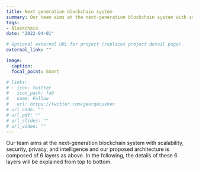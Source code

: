 ```yaml
---
title: Next generation blockchain system 
summary: Our team aims at the next-generation blockchain system with scalability, security, privacy, and intelligence and our proposed architecture is composed of 6 layers as above. In the following, the details of these 6 layers will be explained from top to bottom.
tags:
- Blockchain
date: "2022-04-01"

# Optional external URL for project (replaces project detail page).
external_link: ""

image:
  caption: 
  focal_point: Smart

# links:
# - icon: twitter
#   icon_pack: fab
#   name: Follow
#   url: https://twitter.com/georgecushen
# url_code: ""
# url_pdf: ""
# url_slides: ""
# url_video: ""
---
```


Our team aims at the next-generation blockchain system with scalability, security, privacy, and intelligence and our proposed architecture is composed of 6 layers as above. In the following, the details of these 6 layers will be explained from top to bottom.

